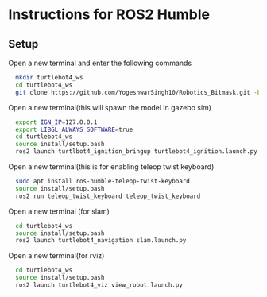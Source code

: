 # Instructions for ROS2 Humble




## Setup

Open a new terminal and enter the following commands

```bash
  mkdir turtlebot4_ws
  cd turtlebot4_ws
  git clone https://github.com/YogeshwarSingh10/Robotics_Bitmask.git -b Humble
```

 Open a new terminal(this will spawn the model in gazebo sim)
```bash
  export IGN_IP=127.0.0.1
  export LIBGL_ALWAYS_SOFTWARE=true
  cd turtlebot4_ws
  source install/setup.bash
  ros2 launch turtlbot4_ignition_bringup turtlebot4_ignition.launch.py
```
Open a new terminal(this is for enabling teleop twist keyboard)
```bash
  sudo apt install ros-humble-teleop-twist-keyboard
  source install/setup.bash
  ros2 run teleop_twist_keyboard teleop_twist_keyboard

```
Open a new terminal (for slam)
```bash
  cd turtlebot4_ws
  source install/setup.bash
  ros2 launch turtlebot4_navigation slam.launch.py
```
Open a new terminal(for rviz)
```bash
  cd turtlebot4_ws
  source install/setup.bash
  ros2 launch turtlebot4_viz view_robot.launch.py
```

